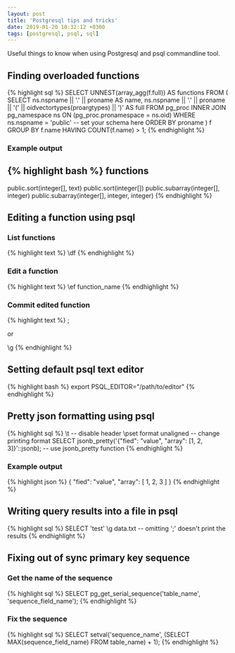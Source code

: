```yaml
---
layout: post
title: 'Postgresql tips and tricks'
date: 2019-01-20 10:32:12 +0300
tags: [postgresql, psql, sql]
---
```


Useful things to know when using Postgresql and psql commandline tool.

<!--more-->

## Finding overloaded functions

{% highlight sql %}
SELECT UNNEST(array_agg(f.full)) AS functions
FROM (
    SELECT
        ns.nspname || '.' || proname AS name,
        ns.nspname || '.' || proname || '(' || oidvectortypes(proargtypes) || ')' AS full
    FROM pg_proc
    INNER JOIN pg_namespace ns ON (pg_proc.pronamespace = ns.oid)
    WHERE ns.nspname = 'public' -- set your schema here
    ORDER BY proname
) f
GROUP BY f.name
HAVING COUNT(f.name) > 1;
{% endhighlight %}

### Example output
{% highlight bash %}
                  functions                   
----------------------------------------------
public.sort(integer[], text)
public.sort(integer[])
public.subarray(integer[], integer)
public.subarray(integer[], integer, integer)
{% endhighlight %}

## Editing a function using psql

### List functions
{% highlight text %}
\df
{% endhighlight %}

### Edit a function
{% highlight text %}
\ef function_name
{% endhighlight %}

### Commit edited function
{% highlight text %}
;

or

\g
{% endhighlight %}

## Setting default psql text editor

{% highlight bash %}
export PSQL_EDITOR="/path/to/editor"
{% endhighlight %}

## Pretty json formatting using psql
{% highlight sql %}
\t                      -- disable header
\pset format unaligned  -- change printing format
SELECT jsonb_pretty('{"fied": "value", "array": [1, 2, 3]}'::jsonb); -- use jsonb_pretty function
{% endhighlight %}

### Example output
{% highlight json %}
{
    "fied": "value",
    "array": [
        1,
        2,
        3
    ]
}
{% endhighlight %}


## Writing query results into a file in psql
{% highlight sql %}
SELECT 'test' \g data.txt -- omitting ';' doesn't print the results
{% endhighlight %}

## Fixing out of sync primary key sequence

### Get the name of the sequence
{% highlight sql %}
SELECT pg_get_serial_sequence('table_name', 'sequence_field_name');
{% endhighlight %}

### Fix the sequence
{% highlight sql %}
SELECT setval('sequence_name', (SELECT MAX(sequence_field_name) FROM table_name) + 1);
{% endhighlight %}